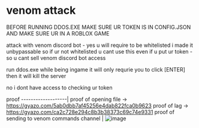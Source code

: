 # venom attack

BEFORE RUNNING DDOS.EXE MAKE SURE UR TOKEN IS IN CONFIG.JSON AND MAKE SURE UR IN A ROBLOX GAME

attack with venom discord bot - yes u will require to be whitelisted i made it unbypassable so if ur not whitelisted u cant use this even if u put ur token - so u cant sell venom discord bot access 

run ddos.exe while being ingame it will only requrie you to click [ENTER] then it will kill the server 

no i dont have access to checking ur token

proof
-------------------|
proof of opening file -> https://gyazo.com/5ab0dbb7af45256e4dab822fca0b9623
proof of lag -> https://gyazo.com/ca2c728e294c8b3b38373c69c74e9331
proof of sending to venom commands channel |
![image](https://user-images.githubusercontent.com/88397521/165397798-fa4227a9-5c25-41ef-b4e4-7d7db8c783c3.png)
